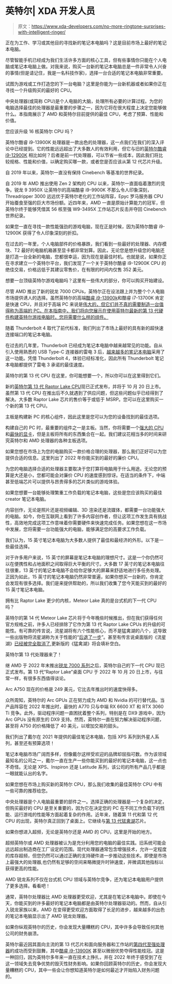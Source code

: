 # 英特尔| XDA 开发人员

> 原文：<https://www.xda-developers.com/no-more-ringtone-surprises-with-intelligent-ringer/>

[](/best-laptops/)

正在为工作、学习或其他目的寻找新的笔记本电脑吗？这是目前市场上最好的笔记本电脑。

尽管智能手机已经成为我们生活许多方面的核心工具，但有些事情你只能在个人电脑或笔记本电脑上做。对我来说，购买一台新的笔记本电脑总是一件非常令人兴奋的事情(但是请记住，我是一名科技作家)，选择一台合适的笔记本电脑非常重要。

[](/best-cpus/)

试图为游戏或工作打造您的下一台电脑？这里是你能为一台新机器或者如果你正在寻找一个升级购买的最好的 CPU。

中央处理器(或简称 CPU)是个人电脑的大脑，处理所有必要的计算过程。为您的电脑选择最佳的处理器是最重要的步骤之一，因为它将在很大程度上决定您能够做什么。本指南展示了 AMD 和英特尔目前提供的最佳 CPU，考虑了预算、性能和价值。

[](/intel-core-i9-13900k-vs-core-i9-12900k/)

您应该升级 16 核英特尔 CPU 吗？

英特尔酷睿 i9-13900K 处理器是一款出色的处理器，这一点我们在我们的深入评论中已经提到。它的性能远远超出了大多数人的有效利用，但它与旧的[英特尔酷睿 i9-12900K](https://www.xda-developers.com/intel-alder-lake-review/) 相比如何？后者是前一代处理器，可以节省一些成本，因此我们将比较规格、性能和价值，以确定购买哪一款，或者您是否应该从第 12 代芯片升级。

[](/intelcinebench-world-record-56-core-sapphire-rapids-xeon-w/)

自 2019 年以来，英特尔一直没有保持 Cinebench 等基准的世界纪录。

自 2019 年 AMD 推出使用 Zen 2 架构的 CPU 以来，英特尔一直面临着激烈的竞争。锐龙 9 3950X 让英特尔的高端酷睿 i9-9900K 不那么令人印象深刻，Threadripper 3000 远远优于英特尔老化的工作站阵容，Epyc 罗马服务器 CPU 开始蚕食至强的巨大市场份额。近四年来，AMD 一直是原始计算能力的冠军，但英特尔终于能够凭借其 56 核至强 W9-3495X 工作站芯片反击并夺回 Cinebench 世界纪录。

[](/intel-core-i9-12900k-massive-price-drop/)

如果您一直在寻找一款性能强劲的游戏电脑，现在正是时候，因为英特尔酷睿 i9-12900K 获得了令人印象深刻的折扣。

在过去的一年里，个人电脑部件的价格暴跌，我们看到一些最好的处理器、内存模块、T2 最好的电脑机箱甚至显卡都非常划算。因此，无论您是想升级您的电脑还是打造一台全新的电脑，您都很幸运，因为现在是最佳时机。也就是说，如果你正在寻求建立一个英特尔平台，我们发现了一个关于英特尔酷睿 i9-12900K CPU 的绝佳交易，价格远低于其建议零售价，在有限的时间内仅售 352 美元。

[](/premium-intel-gaming-pc-build-guide/)

想要一台顶级英特尔游戏电脑吗？这里有一些伟大的部分，你可以购买开始建设。

尽管 AMD 推出了新的锐龙 7000 CPUs，英特尔正在设法跟上并为整个个人电脑市场提供诱人的选择。虽然英特尔的高端[酷睿 i9-13900k](https://www.xda-developers.com/intel-core-i9-13900k-review/)和酷睿 i7-13700K 肯定是快速 CPU，并且对于高端 PC 来说是[伟大的，但它们并不真的需要制造一台值得称为高端的 PC。在本指南中，我们将向您展示在使用英特尔最新的第 13 代硬件构建英特尔游戏电脑时，您将需要什么样的组件。](https://www.xda-developers.com/premium-gaming-pc-guide/)

[](/best-thunderbolt-4-laptops/)

随着 Thunderbolt 4 取代了前代标准，我们列出了市场上最好的具有新的超快速连接端口的笔记本电脑。

在过去的几年里，Thunderbolt 已经成为笔记本电脑中越来越常见的功能。自从引入使用熟悉的 USB Type-C 连接器的雷电 3 后，[越来越多的笔记本电脑](https://www.xda-developers.com/best-thunderbolt-3-laptops/)采用了这一功能。凭借 Thunderbolt 4，体验已经标准化，因此所有 Thunderbolt 笔记本电脑都提供了雷电 3 承诺的最佳速度。

[](/where-buy-intel-13th-gen-raptor-lake/)

英特尔的第 13 代 CPU 在这里，你可能想要一个，所以你可以在这里得到它们。

新的[英特尔第 13 代 Raptor Lake CPU](https://www.xda-developers.com/intel-13th-gen-raptor-lake/)现已正式发布，并将于 10 月 20 日上市。虽然第 13 代 CPU 在推出后不久就遇到了供应问题，但这些问题似乎已经得到了解决。大多数 Raptor Lake 芯片的售价等于或低于 MSRP。您可以在这里购买一个新的第 13 代 CPU。

[](/best-motherboard/)

主板是构建新 PC 的核心组件，因此这里是您可以为您的设备找到的最佳选项。

构建自己的 PC 时，最重要的组件之一是主板。当然，你将需要一个[强大的 CPU](http://www.xda-developers.com/best-cpus/) 和[最快的显卡](http://www.xda-developers.com/best-graphics-cards)，但是主板将所有的东西集合在一起。我们建议花相当多的时间来研究英特尔和 AMD 处理器的各种主板选项。

[](/best-cheap-cpus/)

如果您想在市场上为您的电脑购买一款价格合理的处理器，那么我们正好可以为您提供合适的信息。这里列出了 2022 年你能买到的最好的廉价 CPU。

为您的电脑选择合适的处理器主要取决于您打算将电脑用于什么用途。无论您的预算是大还是小，您都可能会对廉价 CPU 的速度感到惊讶。在适当的条件下，中端甚至低端芯片可以提供与昂贵得多的芯片类似的游戏体验。

[](/best-creator-laptops/)

如果您想要一台能够处理繁重工作负载的笔记本电脑，这些是您应该购买的最佳 creator 笔记本电脑。

内容创作，无论是照片还是视频编辑、3D 渲染还是流媒体，都需要一台功能强大的电脑。如今，你在互联网上看到了许多内容创作者，但让这项工作发生具有挑战性，高效地完成这项工作意味着你需要硬件来快速完成任务。如果您想在这一市场中发展，您将需要一台功能强大的电脑，能够满足您的高要求工作负载。

[](/best-15-inch-laptops/)

我们认为，15 英寸笔记本电脑为大多数人提供了最佳和最经济的外形。以下是一些最佳选择。

对于许多用户来说，15 英寸的屏幕是笔记本电脑的理想尺寸。这是一个你仍然可以在便携性和占地面积之间取得巨大平衡的尺寸。大多数 17 英寸的笔记本电脑往往很重，13 英寸的笔记本电脑不会给你足够大的屏幕来舒适地进行多任务处理。正因为如此，15 英寸的笔记本电脑仍然非常普遍，如果你想买一台新的，你肯定会发现有很多选择。我们是来提供帮助的，所以我们收集了您今天能买到的最好的 15 英寸笔记本电脑。

[](/meteor-lake-less-cores-raptor-lake-slower/)

拥有比 Raptor Lake 更少的内核，Meteor Lake 真的是台式机的下一代 CPU 吗？

英特尔的第 14 代 Meteor Lake 芯片将于今年晚些时候推出，但在我们获得任何官方规格之前，许多人已经排除了它作为第 13 代 Raptor Lake CPUs 的升级的可能性。有可靠的传言说，流星湖将有六个性能核心，而不是猛禽湖的八个，这导致一些出版物将流星湖称为关于性能的“[后退了一步](https://www.extremetech.com/computing/341788-intel-rumored-to-cancel-meteor-lake-desktop-cpus-in-favor-of-raptor-lake-refresh)”。甚至有传言说桌面版的《流星湖》[已经被完全取消了](https://wccftech.com/intel-meteor-lake-s-desktop-cpus-cancelled-lga-1851-support-trio-core-families-rumor/),更新版的《猛禽湖》将会填补空白。

[](/intel-13th-gen-raptor-lake/)

英特尔第 13 代处理器来了！

继 AMD 于 2022 年末推出[锐龙 7000 系列](http://www.xda-developers.com/amd-ryzen-7000/)之后，英特尔自己的下一代 CPU 现已正式发布。第 13 代“Raptor Lake”桌面 CPU 于 2022 年 10 月 20 日上市，与往常一样，有很多东西值得谈论。

[](/intel-gives-much-needed-price-drop-to-arc-gpu-and-highlights-performance-improvements/)

Arc A750 现在的价格是 249 美元，它比去年推出时的速度快得多。

众所周知，英特尔的 Arc GPUs 正在努力成为 AMD 和 Nvidia 的可行替代品。当产品阵容在 2022 年推出时，最快的 A770 只与中端 RX 6600 XT 和 RTX 3060 Ti 竞争。此外，驱动程序问题一直困扰着整个系列，特别是在 DX9 游戏中，因为 Arc GPUs 没有原生的 DX9 支持。然而，英特尔一直在努力解决驱动程序问题，甚至将 A750 的价格降低了 40 美元，以增加交易的甜头。

[](/best-dell-laptops/)

我们列出了戴尔在 2021 年提供的最佳笔记本电脑，包括 XPS 系列到外星人系列，甚至还有预算选项！

笔记本电脑市场广阔而多样，但像戴尔这样受欢迎的品牌却屈指可数。作为该领域最知名的公司之一，戴尔一直在生产一些你能买到的最好的笔记本电脑，这一点也不奇怪。无论是 XPS、Inspiron 还是 Latitude 系列，该公司的所有产品几乎都是一眼就能认出的名字。

[](/best-intel-cpu/)

如果您想在市场上购买新的英特尔 CPU，那么我们收集的最佳英特尔 CPU 中有一些可靠的推荐给您。

中央处理器是个人电脑最重要的部件之一。选择正确的处理器是一个复杂的决定，但购买最好的 CPU 是至关重要的，因为它在决定您的 PC 在不同工作负载下的性能、运行游戏的性能等方面起着复杂的作用。近年来，随着第 11 代和第 12 代 CPU 的出现，英特尔真正回到了桌面上。它继续与[第 13 代猛禽湖](https://www.xda-developers.com/intel-13th-gen-raptor-lake/)芯片。

[](/how-to-overclock-cpu/)

如果你想进入超频，无论是英特尔还是 AMD 的 CPU，这里是开始的地方。

超频英特尔或 AMD 处理器被认为是充分利用您的电脑的最佳实践。旧系统可能会远远超出制造商在工厂设定的范围。现代处理器通常包含增强技术，允许一定程度的库存超频，但您仍然可以通过正确的支持硬件进一步推动这些技术。即使是市场上最强大的处理器,也仍然有足够的空间来略微提升时钟速度，并微调其他指标以获得更高的性能。

[](/best-amd-ryzen-laptops/)

AMD 锐龙系列不仅在台式机 CPU 领域与英特尔竞争，还为笔记本电脑用户提供了更多选择。看看吧！

通常，英特尔处理器比 AMD 处理器更受欢迎，尤其是在笔记本电脑中。即使在今天，你能买到的许多最好的笔记本电脑都是由英特尔处理器驱动的。然而，自从引入锐龙家族以来，AMD 在变得更受欢迎方面取得了长足的进步，越来越多的出色的笔记本电脑显示出了 AMD 锐龙处理器。

[](/worst-intel-cpus/)

如果你纵观英特尔的历史，你会发现大量糟糕的 CPU，其中许多会导致任何其他公司的财务崩溃。

英特尔最近因其面向主流的第 13 代芯片和面向服务器和工作站的[第四代至强处理器](https://www.xda-developers.com/intel-xeon-4th-gen-launch/)的成功而受到鼓舞，其中[酷睿 i9-13900K](https://www.xda-developers.com/intel-core-i9-13900k-review/) 甚至以微弱优势夺得性能桂冠。这是一种回归，因为英特尔多年来一直在技术上挣扎，并在 2022 年终于感受到了在这一领域失去竞争优势的毁灭性财务影响。如果你回顾英特尔的历史，你会发现大量糟糕的 CPU，其中一些会让你想知道英特尔是如何最近才开始陷入财务问题的。